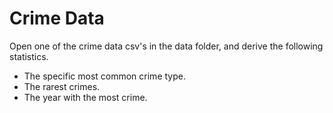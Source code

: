 # Crime Data

Open one of the crime data csv's in the data folder, and derive the following statistics.

- The specific most common crime type.
- The rarest crimes.
- The year with the most crime.